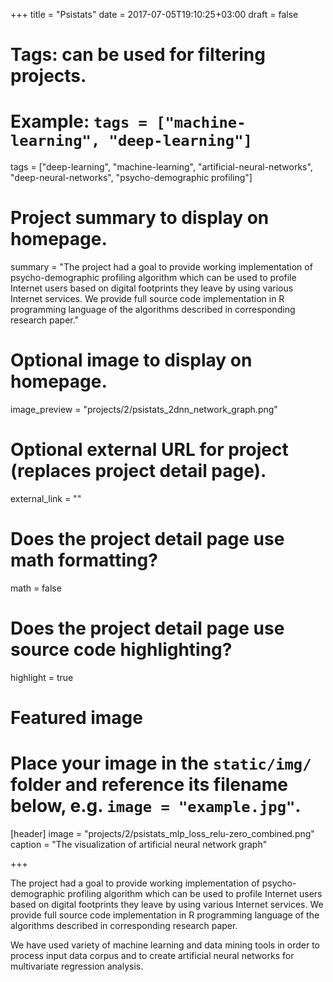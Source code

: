 +++
title = "Psistats"
date = 2017-07-05T19:10:25+03:00
draft = false

# Tags: can be used for filtering projects.
# Example: `tags = ["machine-learning", "deep-learning"]`
tags = ["deep-learning", "machine-learning", "artificial-neural-networks", "deep-neural-networks", "psycho-demographic profiling"]

# Project summary to display on homepage.
summary = "The project had a goal to provide working implementation of psycho-demographic profiling algorithm which can be used to profile Internet users based on digital footprints they leave by using various Internet services. We provide full source code implementation in R programming language of the algorithms described in corresponding research paper."

# Optional image to display on homepage.
image_preview = "projects/2/psistats_2dnn_network_graph.png"

# Optional external URL for project (replaces project detail page).
external_link = ""

# Does the project detail page use math formatting?
math = false

# Does the project detail page use source code highlighting?
highlight = true

# Featured image
# Place your image in the `static/img/` folder and reference its filename below, e.g. `image = "example.jpg"`.
[header]
image = "projects/2/psistats_mlp_loss_relu-zero_combined.png"
caption = "The visualization of artificial neural network graph"

+++

The project had a goal to provide working implementation of psycho-demographic profiling algorithm which can be used to profile Internet users based on digital footprints they leave by using various Internet services. We provide full source code implementation in R programming language of the algorithms described in corresponding research paper.

We have used variety of machine learning and data mining tools in order to process input data corpus and to create artificial neural networks for multivariate regression analysis.
